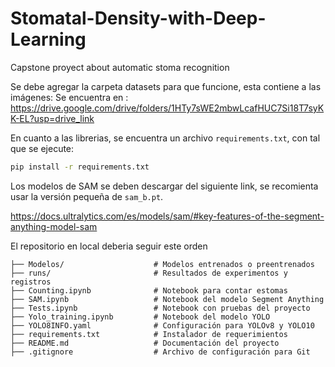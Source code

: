 # Stomatal-Density-with-Deep-Learning
Capstone proyect about automatic stoma recognition

Se debe agregar la carpeta datasets para que funcione, esta contiene a las imágenes:
Se encuentra en : https://drive.google.com/drive/folders/1HTy7sWE2mbwLcafHUC7Si18T7syKK-EL?usp=drive_link

En cuanto a las librerias, se encuentra un archivo `requirements.txt`, con tal que se ejecute:

```bash
pip install -r requirements.txt
```

Los modelos de SAM se deben descargar del siguiente link, se recomienta usar la versión pequeña de `sam_b.pt`.

https://docs.ultralytics.com/es/models/sam/#key-features-of-the-segment-anything-model-sam

El repositorio en local deberia seguir este orden
```
├── Modelos/                    # Modelos entrenados o preentrenados
├── runs/                       # Resultados de experimentos y registros
├── Counting.ipynb              # Notebook para contar estomas
├── SAM.ipynb                   # Notebook del modelo Segment Anything
├── Tests.ipynb                 # Notebook con pruebas del proyecto
├── Yolo_training.ipynb         # Notebook del modelo YOLO
├── YOLO8INFO.yaml              # Configuración para YOLOv8 y YOLO10
├── requirements.txt            # Instalador de requerimientos
├── README.md                   # Documentación del proyecto
├── .gitignore                  # Archivo de configuración para Git
```